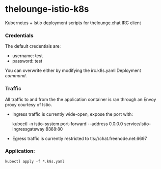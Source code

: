# thelounge-istio-k8s
Kubernetes + Istio deployment scripts for thelounge.chat IRC client

### Credentials
The default credentials are:
* username: test
* password: test

You can overwrite either by modifying the irc.k8s.yaml Deployment *command*.

### Traffic
All traffic to and from the the application container is ran through an Envoy proxy courtesy of Istio. 

* Ingress traffic is currently wide-open, expose the port with:

    kubectl -n istio-system port-forward --address 0.0.0.0 service/istio-ingressgateway 8888:80

* Egress traffic is currently restricted to tls://chat.freenode.net:6697 

### Application: 
    kubectl apply -f *.k8s.yaml
    
